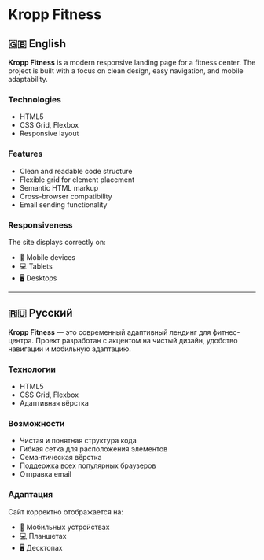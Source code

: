 # Kropp Fitness

## 🇬🇧 English

**Kropp Fitness** is a modern responsive landing page for a fitness center. The project is built with a focus on clean design, easy navigation, and mobile adaptability.

### Technologies

- HTML5  
- CSS Grid, Flexbox  
- Responsive layout  

### Features

- Clean and readable code structure  
- Flexible grid for element placement  
- Semantic HTML markup  
- Cross-browser compatibility  
- Email sending functionality  

### Responsiveness

The site displays correctly on:

- 📱 Mobile devices  
- 💻 Tablets  
- 🖥️ Desktops  


---

## 🇷🇺 Русский

**Kropp Fitness** — это современный адаптивный лендинг для фитнес-центра. Проект разработан с акцентом на чистый дизайн, удобство навигации и мобильную адаптацию.

### Технологии

- HTML5  
- CSS Grid, Flexbox  
- Адаптивная вёрстка  

### Возможности

- Чистая и понятная структура кода  
- Гибкая сетка для расположения элементов  
- Семантическая вёрстка  
- Поддержка всех популярных браузеров  
- Отправка email  

### Адаптация

Сайт корректно отображается на:

- 📱 Мобильных устройствах  
- 💻 Планшетах  
- 🖥️ Десктопах
